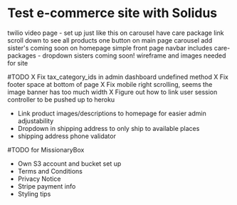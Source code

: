 # Test e-commerce site with Solidus

twilio video page - set up just like this
on carousel have care package link
scroll down to see all products
one button on main page carousel
add sister's coming soon on homepage
simple front page
navbar includes care-packages - dropdown sisters coming soon!
wireframe and images needed for site

#TODO
X Fix tax_category_ids in admin dashboard undefined method
X Fix footer space at bottom of page
X Fix mobile right scrolling, seems the image banner has too much width
X Figure out how to link user session controller to be pushed up to heroku
- Link product images/descriptions to homepage for easier admin adjustability
- Dropdown in shipping address to only ship to available places
- shipping address phone validator

#TODO for MissionaryBox
- Own S3 account and bucket set up
- Terms and Conditions
- Privacy Notice
- Stripe payment info
- Styling tips